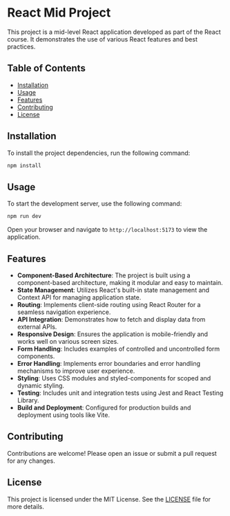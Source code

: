 # React Mid Project

This project is a mid-level React application developed as part of the React course. It demonstrates the use of various React features and best practices.

## Table of Contents

- [Installation](#installation)
- [Usage](#usage)
- [Features](#features)
- [Contributing](#contributing)
- [License](#license)

## Installation

To install the project dependencies, run the following command:

```bash
npm install
```

## Usage

To start the development server, use the following command:

```bash
npm run dev
```

Open your browser and navigate to `http://localhost:5173` to view the application.

## Features

- **Component-Based Architecture**: The project is built using a component-based architecture, making it modular and easy to maintain.
- **State Management**: Utilizes React's built-in state management and Context API for managing application state.
- **Routing**: Implements client-side routing using React Router for a seamless navigation experience.
- **API Integration**: Demonstrates how to fetch and display data from external APIs.
- **Responsive Design**: Ensures the application is mobile-friendly and works well on various screen sizes.
- **Form Handling**: Includes examples of controlled and uncontrolled form components.
- **Error Handling**: Implements error boundaries and error handling mechanisms to improve user experience.
- **Styling**: Uses CSS modules and styled-components for scoped and dynamic styling.
- **Testing**: Includes unit and integration tests using Jest and React Testing Library.
- **Build and Deployment**: Configured for production builds and deployment using tools like Vite.

## Contributing

Contributions are welcome! Please open an issue or submit a pull request for any changes.

## License

This project is licensed under the MIT License. See the [LICENSE](LICENSE) file for more details.
